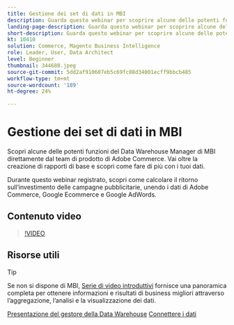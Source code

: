 ```yaml
---
title: Gestione dei set di dati in MBI
description: Guarda questo webinar per scoprire alcune delle potenti funzionalità di MBI Data Warehouse Manager.
landing-page-description: Guarda questo webinar per scoprire alcune delle potenti funzionalità di MBI Data Warehouse Manager.
short-description: Guarda questo webinar per scoprire alcune delle potenti funzionalità di MBI Data Warehouse Manager.
kt: 10410
solution: Commerce, Magento Business Intelligence
role: Leader, User, Data Architect
level: Beginner
thumbnail: 344680.jpeg
source-git-commit: 5dd2af910607eb5c69fc08d34001ecff9bbcb485
workflow-type: tm+mt
source-wordcount: '189'
ht-degree: 24%

---
```


# Gestione dei set di dati in MBI

Scopri alcune delle potenti funzioni del Data Warehouse Manager di MBI direttamente dal team di prodotto di Adobe Commerce. Vai oltre la creazione di rapporti di base e scopri come fare di più con i tuoi dati.

Durante questo webinar registrato, scopri come calcolare il ritorno sull’investimento delle campagne pubblicitarie, unendo i dati di Adobe Commerce, Google Ecommerce e Google AdWords.

## Contenuto video

>[!VIDEO](https://video.tv.adobe.com/v/344680?quality=12&learn=on)

## Risorse utili

>[!TIP]
>
>Se non si dispone di MBI, [Serie di video introduttivi](https://experienceleague.adobe.com/docs/commerce-learn/tutorials/mbi/introduction/1-overview.html) fornisce una panoramica completa per ottenere informazioni e risultati di business migliori attraverso l’aggregazione, l’analisi e la visualizzazione dei dati.

[Presentazione del gestore della Data Warehouse](https://experienceleague.adobe.com/docs/commerce-business-intelligence/mbi/analyze/warehouse-manager/tour-dwm.html)
[Connettere i dati](https://experienceleague.adobe.com/docs/commerce-business-intelligence/mbi/analyze/connecting/connecting-data.html)
